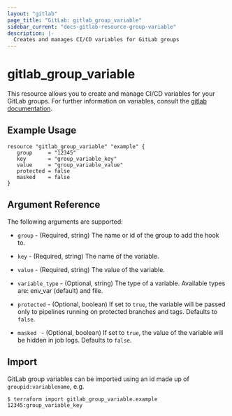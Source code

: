 ```yaml
---
layout: "gitlab"
page_title: "GitLab: gitlab_group_variable"
sidebar_current: "docs-gitlab-resource-group-variable"
description: |-
  Creates and manages CI/CD variables for GitLab groups
---
```


# gitlab\_group\_variable

This resource allows you to create and manage CI/CD variables for your GitLab groups.
For further information on variables, consult the [gitlab
documentation](https://docs.gitlab.com/ce/ci/variables/README.html#variables).


## Example Usage

```hcl
resource "gitlab_group_variable" "example" {
   group     = "12345"
   key       = "group_variable_key"
   value     = "group_variable_value"
   protected = false
   masked    = false
}
```

## Argument Reference

The following arguments are supported:

* `group` - (Required, string) The name or id of the group to add the hook to.

* `key` - (Required, string) The name of the variable.

* `value` - (Required, string) The value of the variable.

* `variable_type` - (Optional, string)  The type of a variable. Available types are: env_var (default) and file.

* `protected` - (Optional, boolean) If set to `true`, the variable will be passed only to pipelines running on protected branches and tags. Defaults to `false`.

* `masked ` - (Optional, boolean) If set to `true`, the value of the variable will be hidden in job logs. Defaults to `false`.

## Import

GitLab group variables can be imported using an id made up of `groupid:variablename`, e.g.

```
$ terraform import gitlab_group_variable.example 12345:group_variable_key
```
